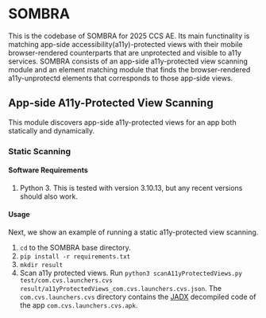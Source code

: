 # SOMBRA

This is the codebase of SOMBRA for 2025 CCS AE. Its main functinality is matching app-side accessibility(a11y)-protected views with their mobile browser-rendered counterparts that are unprotected and visible to a11y services.
SOMBRA consists of an app-side a11y-protected view scanning module and an element matching module that finds the browser-rendered a11y-unprotectd elements that corresponds to those app-side views.

## App-side A11y-Protected View Scanning
This module discovers app-side a11y-protected views for an app both statically and dynamically.

### Static Scanning

#### Software Requirements
1. Python 3. This is tested with version 3.10.13, but any recent versions should also work.

#### Usage
Next, we show an example of running a static a11y-protected view scanning.

1. `cd` to the SOMBRA base directory.
2. `pip install -r requirements.txt`
3. `mkdir result`
4. Scan a11y protected views. Run `python3 scanA11yProtectedViews.py test/com.cvs.launchers.cvs result/a11yProtectedViews_com.cvs.launchers.cvs.json`. The `com.cvs.launchers.cvs` directory contains the [JADX](https://github.com/skylot/jadx) decompiled code of the app `com.cvs.launchers.cvs.apk`.